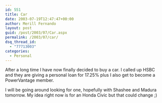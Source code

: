 ```yaml
---
id: 551
title: Car
date: 2003-07-19T12:47:47+00:00
author: Merill Fernando
layout: post
guid: /post/2003/07/Car.aspx
permalink: /2003/07/car/
dsq_thread_id:
  - "77713003"
categories:
  - Personal
---
```

<body xmlns="http://www.w3.org/1999/xhtml">
    <p>
        After a long time I have now finally decided to buy a car. I called up HSBC and they
        are giving a personal loan for 17.25% plus I also get to become a PowerVantage member. 
    </p>
    <p>
        I will be going around looking for one, hopefully with Shashee and Madura tomorrow.
        My idea right now is for an Honda Civic but that could change ;)
    </p>
</body>